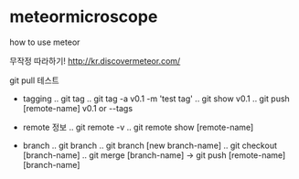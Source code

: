 # meteormicroscope
how to use meteor

무작정 따라하기!
 http://kr.discovermeteor.com/

git pull 테스트

- tagging
 .. git tag
 .. git tag -a v0.1 -m 'test tag'
 .. git show v0.1
 .. git push [remote-name] v0.1 or --tags

- remote 정보
 .. git remote -v
 .. git remote show [remote-name]

- branch
 .. git branch
 .. git branch [new branch-name]
 .. git checkout [branch-name]
 .. git merge [branch-name] -> git push [remote-name] [branch-name]
